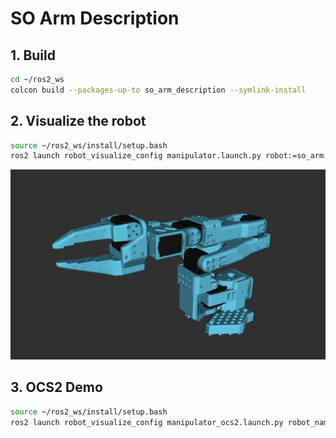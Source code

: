 # SO Arm Description

## 1. Build
```bash
cd ~/ros2_ws
colcon build --packages-up-to so_arm_description --symlink-install
```

## 2. Visualize the robot

  ```bash
  source ~/ros2_ws/install/setup.bash
  ros2 launch robot_visualize_config manipulator.launch.py robot:=so_arm
  ```

![so101](../../.images/so101.png)

## 3. OCS2 Demo
```bash
source ~/ros2_ws/install/setup.bash
ros2 launch robot_visualize_config manipulator_ocs2.launch.py robot_name:=so_arm
```